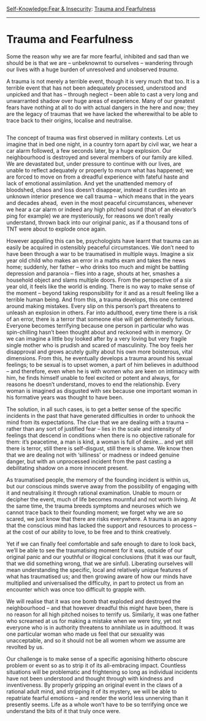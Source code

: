 [Self-Knowledge:](https://www.theschooloflife.com/thebookoflife/category/self-knowledge/)[Fear & Insecurity](https://www.theschooloflife.com/thebookoflife/category/self-knowledge/fear-insecurity/): [Trauma and Fearfulness](https://www.theschooloflife.com/thebookoflife/trauma-and-fearfulness/)

* * *

# Trauma and Fearfulness

Some the reason why we are far more fearful, inhibited and sad than we should be is that we are – unbeknownst to ourselves – wandering through our lives with a huge burden of unresolved and unobserved _trauma_.

A trauma is not merely a terrible event, though it is very much that too. It is a terrible event that has not been adequately processed, understood and unpicked and that has – through neglect – been able to cast a very long and unwarranted shadow over huge areas of experience. Many of our greatest fears have nothing at all to do with actual dangers in the here and now; they are the legacy of traumas that we have lacked the wherewithal to be able to trace back to their origins, localise and neutralise.

<figure class="aligncenter"><img src="https://www.theschooloflife.com/thebookoflife/wp-content/uploads/2020/09/1_AXt7QPawQrZLT_80i34MwQ.jpeg" alt="" class="wp-image-25013" srcset="https://www.theschooloflife.com/thebookoflife/wp-content/uploads/2020/09/1_AXt7QPawQrZLT_80i34MwQ.jpeg 936w, https://www.theschooloflife.com/thebookoflife/wp-content/uploads/2020/09/1_AXt7QPawQrZLT_80i34MwQ-768x591.jpeg 768w" sizes="(max-width: 936px) 100vw, 936px"></figure>

The concept of trauma was first observed in military contexts. Let us imagine that in bed one night, in a country torn apart by civil war, we hear a car alarm followed, a few seconds later, by a huge explosion. Our neighbourhood is destroyed and several members of our family are killed. We are devastated but, under pressure to continue with our lives, are unable to reflect adequately or properly to mourn what has happened; we are forced to move on from a dreadful experience with fateful haste and lack of emotional assimilation. And yet the unattended memory of bloodshed, chaos and loss doesn’t disappear, instead it curdles into an unknown interior presence we call trauma – which means that in the years and decades ahead,&nbsp; even in the most peaceful circumstances, whenever we hear a car alarm or indeed any high pitched sound (that of an elevator’s ping for example) we are mysteriously, for reasons we don’t really understand, thrown back into our original panic, as if a thousand tons of TNT were about to explode once again.

However appalling this can be, psychologists have learnt that trauma can as easily be acquired in ostensibly peaceful circumstances. We don’t need to have been through a war to be traumatised in multiple ways. Imagine a six year old child who makes an error in a maths exam and takes the news home; suddenly, her father – who drinks too much and might be battling depression and paranoia – flies into a rage, shouts at her, smashes a household object and slams multiple doors. From the perspective of a six year old, it feels like the world is ending. There is no way to make sense of the moment – beyond taking responsibility for it and as a result feeling like a terrible human being. And from this, a trauma develops, this one centered around making mistakes. Every slip on this person’s part threatens to unleash an explosion in others. Far into adulthood, every time there is a risk of an error, there is a terror that someone else will get dementedly furious. Everyone becomes terrifying because one person in particular who was spin-chilling hasn’t been thought about and reckoned with in memory. Or we can imagine a little boy looked after by a very loving but very fragile single mother who is prudish and scared of masculinity. The boy feels her disapproval and grows acutely guilty about his own more boisterous, vital dimensions. From this, he eventually develops a trauma around his sexual feelings; to be sexual is to upset women, a part of him believes in adulthood – and therefore, even when he is with women who are keen on intimacy with him, he finds himself unable to feel excited or potent and always, for reasons he doesn’t understand, moves to end the relationship. Every woman is imagined as disgusted with sex because one important woman in his formative years was thought to have been.

The solution, in all such cases, is to get a better sense of the specific incidents in the past that have generated difficulties in order to unhook the mind from its expectations. The clue that we are dealing with a trauma – rather than any sort of justified fear – lies in the scale and intensity of feelings that descend in conditions when there is no objective rationale for them: it’s peacetime, a man is kind, a woman is full of desire… and yet still there is terror, still there is self-disgust, still there is shame. We know then that we are dealing not with ‘silliness’ or madness or indeed genuine danger, but with an unprocessed incident from the past casting a debilitating shadow on a more innocent present.

As traumatised people, the memory of the founding incident is within us, but our conscious minds swerve away from the possibility of engaging with it and neutralising it through rational examination. Unable to mourn or decipher the event, much of life becomes mournful and not worth living. At the same time, the trauma breeds symptoms and neuroses which we cannot trace back to their founding moment; we forget why we are so scared, we just know that there are risks everywhere. A trauma is an agony that the conscious mind has lacked the support and resources to process – at the cost of our ability to love, to be free and to think creatively.

Yet if we can finally feel comfortable and safe enough to dare to look back, we’ll be able to see the traumatising moment for it was, outside of our original panic and our youthful or illogical conclusions (that it was our fault, that we did something wrong, that we are sinful). Liberating ourselves will mean understanding the specific, local and relatively unique features of what has traumatised us; and then growing aware of how our minds have multiplied and universalised the difficulty, in part to protect us from an encounter which was once too difficult to grapple with.

We will realise that it was one bomb that exploded and destroyed the neighbourhood – and that however dreadful this might have been, there is no reason for all high pitched noises to terrify us. Similarly, it was one father who screamed at us for making a mistake when we were tiny, yet not everyone who is in authority threatens to annihilate us in adulthood. It was one particular woman who made us feel that our sexuality was unacceptable, and so it should not be all women whom we assume are revolted by us.

Our challenge is to make sense of a specific agonising hitherto obscure problem or event so as to strip it of its all-embracing impact. Countless situations will be problematic and frightening so long as individual incidents have not been understood and thought through with kindness and inventiveness. By properly gripping an original event in the claws of a rational adult mind, and stripping it of its mystery, we will be able to repatriate fearful emotions – and render the world less unnerving than it presently seems. Life as a whole won’t have to be so terrifying once we understand the bits of it that truly once were.
